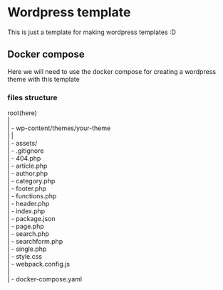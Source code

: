 # Wordpress template

This is just a template for making wordpress templates :D

## Docker compose

Here we will need to use the docker compose for creating a wordpress theme
with this template


### files structure


root(here)  
|  
| - wp-content/themes/your-theme  
|     |  
|      - assets/  
|      - .gitignore  
|      - 404.php  
|      - article.php  
|      - author.php  
|      - category.php  
|      - footer.php  
|      - functions.php  
|      - header.php  
|      - index.php  
|      - package.json  
|      - page.php  
|      - search.php  
|      - searchform.php  
|      - single.php  
|      - style.css  
|      - webpack.config.js  
|  
| - docker-compose.yaml  
